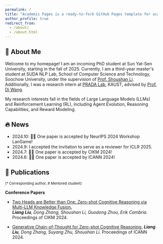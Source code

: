 ```yaml
---
permalink: /
title: "Academic Pages is a ready-to-fork GitHub Pages template for academic personal websites"
author_profile: true
redirect_from: 
  - /about/
  - /about.html
---
```


## 👋 About Me
Welcome to my homepage! I am an incoming PhD student at Sun Yat-Sen University, starting in the fall of 2025.
Currently, I am a third-year master's student at SUDA NLP Lab, School of Computer Science and Technology, Soochow University, under the supervision of <u>[Prof. Shoushan Li](https://scholar.google.com.hk/citations?user=ZRGSxdUAAAAJ)</u>. 
Additionally, I was a research intern at <u>[PRADA Lab](https://pradalab1.github.io/)</u>, KAUST, advised by <u>[Prof. Di Wang](https://scholar.google.com/citations?user=5hGRe_QAAAAJ)</u>. 


My research interests fall in the fields of Large Language Models (LLMs) and Reinforcement Learning (RL), including Agent Evolution, Reasoning Capabilities, and Reward Modeling.

## 🔥 News
- 2024.10: 🎉🎉 One paper is accepted by NeurIPS 2024 Workshop LanGame!
- 2024.9: I accepted the invitation to serve as a reviewer for ICLR 2025.
- 2024.7: 🎉🎉 One paper is accepted by CIKM 2024!
- 2024.6: 🎉🎉 One paper is accepted by ICANN 2024!

## 📝 Publications

<small>(* Corresponding author, # Mentored student)</small>

**Conference Papers**

- [Two Heads are Better than One: Zero-shot Cognitive Reasoning via Multi-LLM Knowledge Fusion.](https://dl.acm.org/doi/abs/10.1145/3627673.3679744) \
_**Liang Liu**, Dong Zhang, Shoushan Li, Guodong Zhou, Erik Cambria._ \
Proceedings of CIKM 2024.

- [Generative Chain-of-Thought for Zero-shot Cognitive Reasoning.](https://link.springer.com/chapter/10.1007/978-3-031-72344-5_22)
_**Liang Liu**, Dong Zhang, Suyang Zhu, Shoushan Li._
Proceedings of ICANN 2024.
